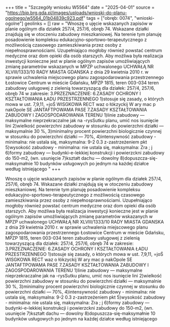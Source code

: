 +++
title = "Szczegóły wniosku W5564"
date = "2025-04-01"
source = "https://bip.brg.gda.pl/images/uploads/wnioski-do-planu-ogolnego/w5564_01b04839c923.pdf"
tags = ["obręb: 0074", "wnioski-ogolne"]
geolinks = []
raw = "Wnoszę o ujęcie wskazanych zapisów w planie ogólnym dla działek 257/4, 257/6, obręb 74. Wskazane działki znajdują się w otoczeniu zabudowy mieszkaniowej. Na terenie tym planuję posadowienie kompleksu edukacyjno-sportowo-terapeutycznego z możliwością czasowego zamieszkiwania przez osoby z niepełnosprawnościami. Uzupełniająco mogłoby również powstać centrum medyczne oraz dom opieki dla osób starszych. Aby możliwa była realizacja inwestycji konieczne jest w planie ogólnym zapisów umożliwiających zmianę parametrów wskazanych w MPZP uchwalonego UCHWAŁĄ NR XLVIII/1333/10 RADY MIASTA GDANSKA z dnia 29 kwietnia 2010 r. w sprawie uchwalenia miejscowego planu zagospodarowania przestrzennego Łostowice Centrum w mieście Gdańsku, MPZP 1815, teren 003-034 teren zabudowy usługowej z zielenią towarzyszącą dla działek: 257/4, 257/6, obręb 74 w zakresie: 3.PRZEZNACZENIE: 6.ZASADY OCHRONY I KSZTAŁTOWANIA ŁADU PRZESTRZENNEGO 1)stosuje się zasady, o których mowa w ust. 7,9,11, =joŚ WISGKOWA RECT waz o łókzyckij W ary mac p nakOpole SE JANTAFTPOWAMA PASE 7.ZASADY KSZTAŁTOWANIA ZABUDOWY I ZAGOSPODAROWANIA TERENU 1)linie zabudowy — maksymalne nieprzekraczalne jak na -rysSutku planu, umić nos isunięcie lini 2)wielkość powierzchni zabudowy w stosunku do powierzchni działki — maksymalnie 30 %, 3)minimalny procent powierzchni biologicznie czynnej w stosunku do powierzchni działki — 70%, 4)intensywność zabudowy - minimalna: nie ustala się, maksymalna: 9-2 0.3 z-zastrzeżeniem pkt 5)wysokość zabudowy - minimalna: nie ustala się, maksymalna: Zra ; j 6)formy zabudowy — budynki-e-lekkiej konstrukcji i powierzckni zabudowy do 150-m2, (wn. usunięcie 7)kształt dachu — dowolny 8)dopuszcza-się-maksymałnie 10 budynków usługowych po jednym na każdej działce według istniejącego "
+++

Wnoszę o ujęcie wskazanych zapisów w planie ogólnym dla działek 257/4, 257/6, obręb 74. Wskazane działki
znajdują się w otoczeniu zabudowy mieszkaniowej. Na terenie tym planuję posadowienie kompleksu
edukacyjno-sportowo-terapeutycznego z możliwością czasowego zamieszkiwania przez osoby z
niepełnosprawnościami. Uzupełniająco mogłoby również powstać centrum medyczne oraz dom opieki dla osób
starszych. Aby możliwa była realizacja inwestycji konieczne jest w planie ogólnym zapisów umożliwiających
zmianę parametrów wskazanych w MPZP uchwalonego UCHWAŁĄ NR XLVIII/1333/10 RADY MIASTA
GDANSKA z dnia 29 kwietnia 2010 r. w sprawie uchwalenia miejscowego planu zagospodarowania
przestrzennego Łostowice Centrum w mieście Gdańsku, MPZP 1815, teren 003-034 teren zabudowy
usługowej z zielenią towarzyszącą dla działek: 257/4, 257/6, obręb 74 w zakresie:
3.PRZEZNACZENIE:
6.ZASADY OCHRONY I KSZTAŁTOWANIA ŁADU PRZESTRZENNEGO
1)stosuje się zasady, o których mowa w ust. 7,9,11,
=joŚ WISGKOWA RECT waz o łókzyckij W ary mac p nakOpole SE JANTAFTPOWAMA PASE
7.ZASADY KSZTAŁTOWANIA ZABUDOWY I ZAGOSPODAROWANIA TERENU
1)linie zabudowy — maksymalne nieprzekraczalne jak na -rysSutku planu, umić nos isunięcie lini
2)wielkość powierzchni zabudowy w stosunku do powierzchni działki — maksymalnie 30 %,
3)minimalny procent powierzchni biologicznie czynnej w stosunku do powierzchni działki — 70%,
4)intensywność zabudowy - minimalna: nie ustala się, maksymalna: 9-2 0.3 z-zastrzeżeniem pkt
5)wysokość zabudowy - minimalna: nie ustala się, maksymalna: Zra ; j
6)formy zabudowy — budynki-e-lekkiej konstrukcji i powierzckni zabudowy do 150-m2, (wn. usunięcie
7)kształt dachu — dowolny
8)dopuszcza-się-maksymałnie 10 budynków usługowych po jednym na każdej działce według istniejącego



